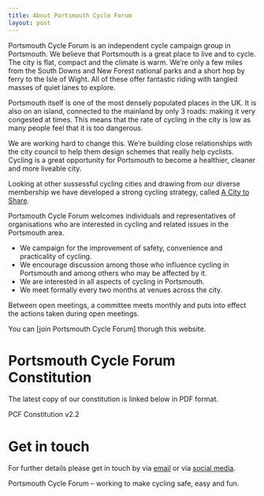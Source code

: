 ```yaml
---
title: About Portsmouth Cycle Forum
layout: post
---
```

Portsmouth Cycle Forum is an independent cycle campaign group in Portsmouth.  We believe that Portsmouth is a great place to live and to cycle.  The city is flat, compact and the climate is warm.  We’re only a few miles from the South Downs and New Forest national parks and a short hop by ferry to the Isle of Wight.  All of these offer fantastic riding with tangled masses of quiet lanes to explore.

Portsmouth itself is one of the most densely populated places in the UK. It is also on an island, connected to the mainland by only 3 roads: making it very congested at times.  This means that the rate of cycling in the city is low as many people feel that it is too dangerous.

We are working hard to change this.  We’re building close relationships with the city council to help them design schemes that really help cyclists.  Cycling is a great opportunity for Portsmouth to become a healthier, cleaner and more liveable city.

Looking at other sussessful cycling cities and drawing from our diverse membership we have developed a strong cycling strategy, called [A City to Share](http://acitytoshare.org).

Portsmouth Cycle Forum welcomes individuals and representatives of organisations who are interested in cycling and related issues in the Portsmouth area.

* We campaign for the improvement of safety, convenience and practicality of cycling.
* We encourage discussion among those who influence cycling in Portsmouth and among others who may be affected by it.
* We are interested in all aspects of cycling in Portsmouth.
* We meet formally every two months at venues across the city.

Between open meetings, a committee meets monthly and puts into effect the actions taken during open meetings.

You can [join Portsmouth Cycle Forum] thorugh this website.

# Portsmouth Cycle Forum Constitution

The latest copy of our constitution is linked below in PDF format.

PCF Constitution v2.2

# Get in touch
For further details please get in touch by via [email](mailto:membership@pompeybug.org.uk?subject=Enquiry) or via [social media](/social).

Portsmouth Cycle Forum – working to make cycling safe, easy and fun.
